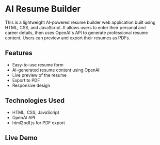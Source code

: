 # AI Resume Builder

This is a lightweight AI-powered resume builder web application built using HTML, CSS, and JavaScript. It allows users to enter their personal and career details, then uses OpenAI's API to generate professional resume content. Users can preview and export their resumes as PDFs.

## Features
- Easy-to-use resume form
- AI-generated resume content using OpenAI
- Live preview of the resume
- Export to PDF
- Responsive design

## Technologies Used
- HTML, CSS, JavaScript
- OpenAI API
- html2pdf.js for PDF export

## Live Demo

